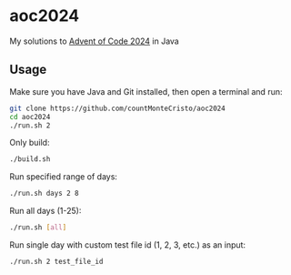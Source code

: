 # aoc2024
My solutions to [Advent of Code 2024](https://adventofcode.com/2024) in Java

Usage
-----

Make sure you have Java and Git installed, then open a terminal and run:

```bash
git clone https://github.com/countMonteCristo/aoc2024
cd aoc2024
./run.sh 2
```

Only build:
```bash
./build.sh
```

Run specified range of days:
```bash
./run.sh days 2 8
```

Run all days (1-25):
```bash
./run.sh [all]
```

Run single day with custom test file id (1, 2, 3, etc.) as an input:
```bash
./run.sh 2 test_file_id
```
